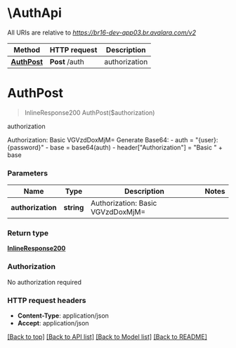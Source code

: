 # \AuthApi

All URIs are relative to *https://br16-dev-app03.br.avalara.com/v2*

Method | HTTP request | Description
------------- | ------------- | -------------
[**AuthPost**](AuthApi.md#AuthPost) | **Post** /auth | authorization


# **AuthPost**
> InlineResponse200 AuthPost($authorization)

authorization

Authorization: Basic VGVzdDoxMjM=  Generate Base64:  - auth = \"{user}:{password}\"  - base = base64(auth)  - header[\"Authorization\"] = \"Basic \" + base 


### Parameters

Name | Type | Description  | Notes
------------- | ------------- | ------------- | -------------
 **authorization** | **string**| Authorization: Basic VGVzdDoxMjM&#x3D;  | 

### Return type

[**InlineResponse200**](inline_response_200.md)

### Authorization

No authorization required

### HTTP request headers

 - **Content-Type**: application/json
 - **Accept**: application/json

[[Back to top]](#) [[Back to API list]](../README.md#documentation-for-api-endpoints) [[Back to Model list]](../README.md#documentation-for-models) [[Back to README]](../README.md)

